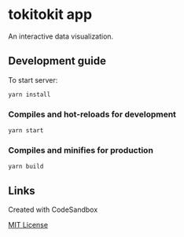 # tokitokit app

An interactive data visualization.

## Development guide

To start server:
```
yarn install
```

### Compiles and hot-reloads for development

```
yarn start
```

### Compiles and minifies for production

```
yarn build
```

## Links

Created with CodeSandbox

[MIT License](LICENSE)
